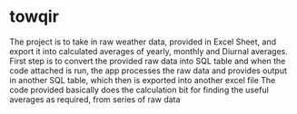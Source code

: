 # towqir
The project is to take in raw weather data, provided in Excel Sheet, and export it into calculated averages of yearly, monthly and Diurnal averages. 
First step is to convert the provided raw data into SQL table and when the code attached is run, the app processes the raw data and provides output in another SQL table, which then is exported into another excel file
The code provided basically does the calculation bit for finding the useful averages as required, from series of raw data
